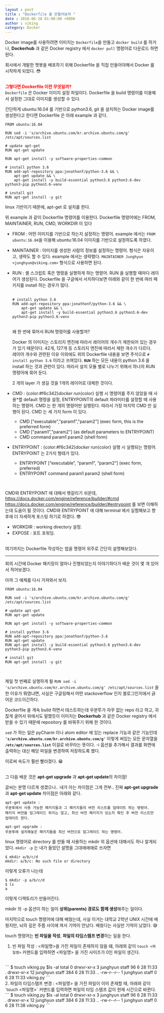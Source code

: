 ```yaml
---
layout : post
title : "Dockerfile 을 만들어보자 "
date : 2018-06-28 01:00:00 +0900
author : viking
category: Docker
---
```


Docker image를 사용하려면 이미지는 `Dockerfile`을 만들고 `docker build` 를 하거나, **Dockerhub** 과 같은 Docker registry 에서 `docker pull` 명령어로 다운로드 하면된다.

회사에서 개발한 챗봇을 배포하기 위해 Dockerfile 을 직접 만들어야해서 Docker 를 시작하게 되었다. :flushed:

<br><strong><span style="color:red">그렇다면 Dockerfile 이란 무엇일까?</span></strong><br>
`Dockerfile` 은 Docker 이미지 설정 파일이다. Dockerfile 을 build 명령어를 이용해서 설정한 그대로 이미지를 생성할 수 있다.

간단하게 ubuntu:16.04 를 기반으로 python3.6, git 을 설치하는
Docker image를 생성한다고 한다면 Dockerfile 은 아래 example 과 같다.

```
FROM ubuntu:16.04

RUN sed -i 's/archive.ubuntu.com/kr.archive.ubuntu.com/g' /etc/apt/sources.list

# update apt-get
RUN apt-get update

RUN apt-get install -y software-properties-common

# install python 3.6
RUN add-apt-repository ppa:jonathonf/python-3.6 && \
    apt-get update && \
    apt-get install -y build-essential python3.6 python3.6-dev python3-pip python3.6-venv

# install git
RUN apt-get install -y git
```

linux 기반이기 때문에, apt-get 로 설치를 한다.

위 example 과 같이 Dockerfile 명령어를 이용한다.
Dockerfile 명령어에는 FROM, MAINTAINER, RUN, CMD, WORKDIR 이 있다

- FROM : 어떤 이미지를 기반으로 하는지 설정하는 명령어.
example 에서는 `FROM ubuntu:16.04`을 이용해 ubuntu:16.04 이미지를 기반으로 설정하도록 하였다.
- MAINTAINER : 이미지를 생성한 사람의 정보를 설정하는 명령어.
형식은 자유이고, 생략도 할 수 있다. example 에서는 생략했다.
`MAINTAINER Junghyun <junghyun@viking.com>` 형식으로 사용하면 된다.
- RUN : 셸 스크립트 혹은 명령을 실행하게 하는 명령어.
RUN 을 실행할 때마다 레이어가 생성된다.
Dockerfile 을 구글에서 서치하다보면 아래와 같이 한 번에 여러 패키지를 install 하는 경우가 많다.
<br><br>
  ```
  # install python 3.6
  RUN add-apt-repository ppa:jonathonf/python-3.6 && \
      apt-get update && \
      apt-get install -y build-essential python3.6 python3.6-dev python3-pip python3.6-venv
  ```
  <br>
  왜 한 번에 묶어서 RUN 명령어를 사용할까?

  Docker 의 이미지는 스토리지 엔진에 따라서 레이어의 개수가 제한되어 있는 경우가 있기 때문이다. 42개, 127개 등 스토리지 엔진에 따라서 제한 개수가 다르다.
  <br>
  레이어 개수와 관련된 이유 이외에도 위의 Dockerfile 내용을 보면 주석으로 `# install python 3.6` 이라고 쓰여있다. <strong>`RUN`</strong> 하는 모든 내용이 python 3.6 을 install 하는 것과 관련이 있다. 따라서 설치 모듈 별로 나누기 위해서 하나의 RUN 명령어에 묶어 둔다.
  <br>

  2 개의 layer 가 생길 것을 1개의 레이어로 대체한 것이다.

* CMD : {color:#f6c342}*docker run*{color} 실행 시 명령어를 주지 않았을 때 사용*할 default 명령을 설정, ENTRYPOINT의 default 파라미터를 설정할 때 사용하는 명령어.
CMD 는 한 개의 명령어만 실행된다. 따라서 가장 마지막 CMD 만 실행이 된다.
CMD 는 세 가지 form 이 있다.
  * CMD ["executable","param1","param2"] (exec form, this is the preferred form)
  * CMD ["param1","param2"] (as default parameters to ENTRYPOINT)
  * CMD command param1 param2 (shell form)

* ENTRYPOINT : {color:#f6c342}*docker run*{color} 실행 시 실행되는 명령어.
ENTRYPOINT 는 2가지 형태가 있다.
  * ENTRYPOINT [“executable”, “param1”, “param2”] (exec form, preferred)
  * ENTRYPOINT command param1 param2 (shell form)
<br>


CMD와 ENTRYPOINT 에 대해서 헷갈리기 쉬운데,
https://docs.docker.com/engine/reference/builder/#cmd
https://docs.docker.com/engine/reference/builder/#entrypoint
를 보면 이해하는데 도움이 될 것이다.
CMD와 ENTRYPOINT 에 대해 terminal 에서 실험해보고 향후에 더 자세하게 포스팅 하기로 하겠다. :sunglasses:


* WORKDIR : working directory 설정.
* EXPOSE : 포트 포워딩.
<br>
여기까지는 Dockerfile 작성하는 법을 명령어 위주로 간단히 설명해보았다.

---
회의 시간에 Docker 패키징이 얼마나 진행되었는지 이야기하다가 배운 것이 몇 개 있어서 적어보겠다.

아까 그 예제를 다시 가져와서 보자.
```{.python}
FROM ubuntu:16.04

RUN sed -i 's/archive.ubuntu.com/kr.archive.ubuntu.com/g' /etc/apt/sources.list

# update apt-get
RUN apt-get update

RUN apt-get install -y software-properties-common

# install python 3.6
RUN add-apt-repository ppa:jonathonf/python-3.6
RUN apt-get update
RUN apt-get install -y build-essential python3.6 python3.6-dev python3-pip python3.6-venv

# install git
RUN apt-get install -y git
```

<br>

제일 첫 번째로 실행하게 될 `RUN sed -i 's/archive.ubuntu.com/kr.archive.ubuntu.com/g' /etc/apt/sources.list` 을 한 이유가 뭐였냐면, 사실은 구글링해서 어떤 stackoverflow 인지 블로그인지에서 긁어온 코드이긴하다.

Dockerfile 을 계속 build 하면서 테스트하는데 우분투가 자꾸 없는 repo 라고 하고, 귀찮게 굴어서 위에서도 말했듯이 이미지는  **Dockerhub** 과 같은 Docker registry 에서 받을 수 있기 때문에 repository 를 바꿔주기 위해 한 것이다.

`sed` 가 하는 일은 pyCharm 이나 atom editor 에 있는 replace 기능과 같은 기능인데  <strong>`'s/archive.ubuntu.com/kr.archive.ubuntu.com/g'`</strong> 이렇게 써있는 모든 문자열을 <strong>`/etc/apt/sources.list`</strong> 이걸로 바꾸라는 뜻이다. -i 옵션을 추가해서 결과를 화면에 출력하는 대신 해당 파일을 변경하여 저장하도록 했다.

이로써 속도가 훨씬 빨라졌다. :grin:


<br>
그 다음 배운 것은 <strong>apt-get upgrade</strong> 과 <strong>apt-get update</strong>의 차이점!

글씨는 분명 다르게 생겼으나.. 내가 아는 차이점은 그게 전부..
진짜 <strong>apt-get upgrade</strong> 과 <strong>apt-get update</strong> 차이점은 아래와 같다.
<br>

```
apt-get update :
우분투에서 사용 가능한 패키지들과 그 패키지들의 버전 리스트를 업데이트 하는 명령어.
패키지 버전을 업그레이드 하지는 않고, 최신 버전 패키지가 있는지 확인 후 버전 리스트만 업데이트 한다.
```

```
apt-get upgrade :
우분투에 설치해놓은 패키지들을 최신 버전으로 업그레이드 하는 명령어.
```

linux 명령어로 directory 를 만들 때 사용하는 mkdir 의 옵션에 대해서도 하나 알게되었다. `mkdir -p` 는 내가 들었던 설명을 그대애애애로 쓰자면

```
$ mkdir a/b/c/d
mkdir: a/b/c: No such file or directory
```
이렇게 오류가 나는데
```
$ mkdir -p a/b/c/d
$ ls
a
```
이렇게 디렉토리가 만들어진다.

mkdir 의 -p 옵션이 하는 일이 <strong>상위(parents) 경로도 함께 생성</strong>해주는 일이다.

마지막으로 touch 명령어에 대해 배웠는데, 사실 이거는 대학교 2학년 UNIX 시간에 배웠지만, 뇌의 깊은 주름 사이에 껴서 기억이 안났다. 배웠다는 사실만 기억이 났었다. :sweat_smile:

touch 명령어는 <strong>빈 파일을 작성</strong>, <strong>파일의 타임스탬프 변경</strong>하는 일을 한다.


1. 빈 파일 작성
: <파일명>을 가진 파일이 존재하지 않을 떄, 아래와 같이 `touch <파일명>` 커맨드를 입력하면 <파일명> 을 가진 사이즈가 0인 파일이 생긴다.
<br>
    ```
    $ touch viking.py
    $ls -al
    total 0
    drwxr-xr-x   3 junghyun  staff   96  6 28 11:33 .
    drwxr-xr-x  12 junghyun  staff  384  6 28 11:33 ..
    -rw-r--r--   1 junghyun  staff    0  6 28 11:33 viking.py
    ```

<br>
2. 파일의 타임스탬프 변경
: <파일명> 을 가진 파일이 이미 존재할 때, 아래와 같이 `touch <파일명>` 커맨드를 입력하면 파일의 타임 스탬프 값이 현재 시간으로 바뀐다.
<br>
    ```
    $ touch viking.py
    $ls -al
    total 0
    drwxr-xr-x   3 junghyun  staff   96  6 28 11:33 .
    drwxr-xr-x  12 junghyun  staff  384  6 28 11:33 ..
    -rw-r--r--   1 junghyun  staff    0  6 28 11:38 viking.py
    ```
